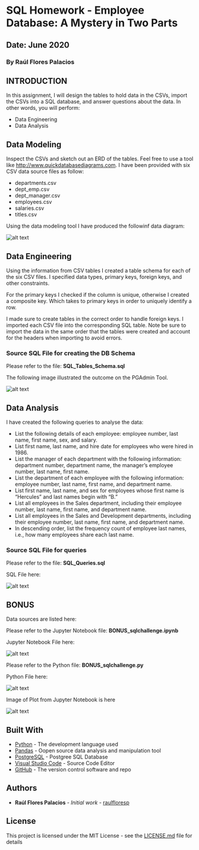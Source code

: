 # SQL Homework - Employee Database: A Mystery in Two Parts
## Date: June 2020
### By Raúl Flores Palacios


## INTRODUCTION
In this assignment, I will design the tables to hold data in the CSVs, import the CSVs into a SQL database, and answer questions about the data. In other words, you will perform:

* Data Engineering
* Data Analysis


## Data Modeling
Inspect the CSVs and sketch out an ERD of the tables. Feel free to use a tool like http://www.quickdatabasediagrams.com.
I have been provided with six CSV data source files as follow:
* departments.csv
* dept_emp.csv
* dept_manager.csv
* employees.csv
* salaries.csv
* titles.csv

Using the data modeling tool I have produced the followinf data diagram:

![alt text](https://github.com/raulfloresp/databootcamp/blob/master/Project01/Images/Tourism_Economy.png?raw=true)


## Data Engineering
Using the information from CSV tables I created a table schema for each of the six CSV files. I specified data types, primary keys, foreign keys, and other constraints.

For the primary keys I checked if the column is unique, otherwise I created a composite key. Which takes to primary keys in order to uniquely identify a row.

I made sure to create tables in the correct order to handle foreign keys.
I imported each CSV file into the corresponding SQL table. Note be sure to import the data in the same order that the tables were created and account for the headers when importing to avoid errors.

### Source SQL File for creating the DB Schema
Please refer to the file: <B>SQL_Tables_Schema.sql</B>

The following image illustrated the outcome on the PGAdmin Tool.

![alt text](https://github.com/raulfloresp/databootcamp/blob/master/Project01/Images/Process01.png?raw=true)


## Data Analysis
I have created the following queries to analyse the data:
* List the following details of each employee: employee number, last name, first name, sex, and salary.
* List first name, last name, and hire date for employees who were hired in 1986.
* List the manager of each department with the following information: department number, department name, the manager’s employee number, last name, first name.
* List the department of each employee with the following information: employee number, last name, first name, and department name.
* List first name, last name, and sex for employees whose first name is “Hercules” and last names begin with “B.”
* List all employees in the Sales department, including their employee number, last name, first name, and department name.
* List all employees in the Sales and Development departments, including their employee number, last name, first name, and department name.
* In descending order, list the frequency count of employee last names, i.e., how many employees share each last name.

### Source SQL File for queries
Please refer to the file: <B>SQL_Queries.sql</B>

SQL File here:

![alt text](https://github.com/raulfloresp/databootcamp/blob/master/Project01/Images/Decompose_the_ask.png?raw=true)



## BONUS
Data sources are listed here:

Please refer to the Jupyter Notebook file: <B>BONUS_sqlchallenge.ipynb</B>

Jupyter Notebook File here:

![alt text](https://github.com/raulfloresp/databootcamp/blob/master/Project01/Images/Decompose_the_ask.png?raw=true)



Please refer to the Python file: <B>BONUS_sqlchallenge.py</B>

Python File here:

![alt text](https://github.com/raulfloresp/databootcamp/blob/master/Project01/Images/Decompose_the_ask.png?raw=true)


Image of Plot from Jupyter Notebook is here

![alt text](https://github.com/raulfloresp/databootcamp/blob/master/Project01/Images/Decompose_the_ask.png?raw=true)


## Built With

* [Python](https://www.python.org/) - The development language used
* [Pandas](https://pandas.pydata.org/) - Oopen source data analysis and manipulation tool
* [PostgreSQL](https://www.postgresql.org/) - Postgree SQL Database
* [Visual Studio Code](https://code.visualstudio.com/) - Source Code Editor
* [GitHub](https://github.com/) - The version control software and repo


## Authors

* **Raúl Flores Palacios** - *Initial work* - [raulfloresp](https://github.com/raulfloresp/databootcamp)


## License
This project is licensed under the MIT License - see the [LICENSE.md](LICENSE.md) file for details
